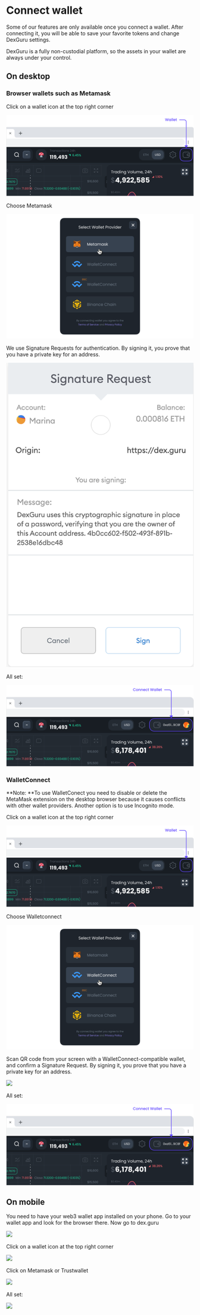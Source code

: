 # Connect wallet

Some of our features are only available once you connect a wallet. After connecting it, you will be able to save your favorite tokens and change DexGuru settings.

DexGuru is a fully non-custodial platform, so the assets in your wallet are always under your control.

## On desktop&#x20;

### Browser wallets such as Metamask

Click on a wallet icon at the top right corner&#x20;

![](../.gitbook/assets/connect-wallet001.png)

Choose Metamask&#x20;

![](../.gitbook/assets/connect-wallet002.png)

We use Signature Requests for authentication. By signing it, you prove that you have a private key for an address.&#x20;

![](<../.gitbook/assets/Screen Shot 2021-10-25 at 10.05.16 AM (1).png>)

All set:&#x20;

![](../.gitbook/assets/connect-wallet004.png)

### WalletConnect

**Note: **To use WalletConect you need to disable or delete the MetaMask extension on the desktop browser because it causes conflicts with other wallet providers. Another option is to use Incognito mode.&#x20;

Click on a wallet icon at the top right corner&#x20;

![](../.gitbook/assets/connect-wallet001.png)

Choose Walletconnect&#x20;

![](../.gitbook/assets/connect-wallet006.png)

Scan QR code from your screen with a WalletConnect-compatible wallet, and confirm a Signature Request. By signing it, you prove that you have a private key for an address.&#x20;

![](../.gitbook/assets/IMG\_0058.PNG)



All set:&#x20;

![](../.gitbook/assets/connect-wallet004.png)



## On mobile&#x20;

You need to have your web3 wallet app installed on your phone. Go to your wallet app and look for the browser there. Now go to dex.guru

![](../.gitbook/assets/image\_2021-05-06\_14\_40\_40.png)

Click on a wallet icon at the top right corner&#x20;

![](../.gitbook/assets/image\_2021-05-06\_14\_46\_11.png)

Click on Metamask or Trustwallet&#x20;

![](../.gitbook/assets/image\_2021-05-06\_14\_47\_10.png)

All set:&#x20;

![](../.gitbook/assets/image\_2021-05-06\_14\_49\_19.png)





